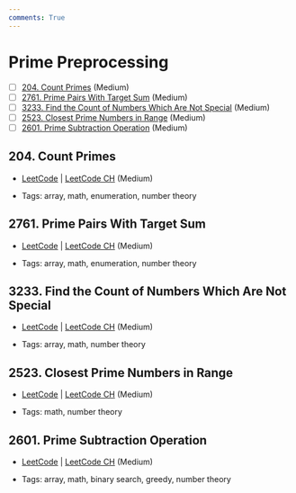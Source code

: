 ```yaml
---
comments: True
---
```


# Prime Preprocessing

- [ ] [204. Count Primes](https://leetcode.cn/problems/count-primes/) (Medium)
- [ ] [2761. Prime Pairs With Target Sum](https://leetcode.cn/problems/prime-pairs-with-target-sum/) (Medium)
- [ ] [3233. Find the Count of Numbers Which Are Not Special](https://leetcode.cn/problems/find-the-count-of-numbers-which-are-not-special/) (Medium)
- [ ] [2523. Closest Prime Numbers in Range](https://leetcode.cn/problems/closest-prime-numbers-in-range/) (Medium)
- [ ] [2601. Prime Subtraction Operation](https://leetcode.cn/problems/prime-subtraction-operation/) (Medium)

## 204. Count Primes

-   [LeetCode](https://leetcode.com/problems/count-primes/) | [LeetCode CH](https://leetcode.cn/problems/count-primes/) (Medium)

-   Tags: array, math, enumeration, number theory

## 2761. Prime Pairs With Target Sum

-   [LeetCode](https://leetcode.com/problems/prime-pairs-with-target-sum/) | [LeetCode CH](https://leetcode.cn/problems/prime-pairs-with-target-sum/) (Medium)

-   Tags: array, math, enumeration, number theory

## 3233. Find the Count of Numbers Which Are Not Special

-   [LeetCode](https://leetcode.com/problems/find-the-count-of-numbers-which-are-not-special/) | [LeetCode CH](https://leetcode.cn/problems/find-the-count-of-numbers-which-are-not-special/) (Medium)

-   Tags: array, math, number theory

## 2523. Closest Prime Numbers in Range

-   [LeetCode](https://leetcode.com/problems/closest-prime-numbers-in-range/) | [LeetCode CH](https://leetcode.cn/problems/closest-prime-numbers-in-range/) (Medium)

-   Tags: math, number theory

## 2601. Prime Subtraction Operation

-   [LeetCode](https://leetcode.com/problems/prime-subtraction-operation/) | [LeetCode CH](https://leetcode.cn/problems/prime-subtraction-operation/) (Medium)

-   Tags: array, math, binary search, greedy, number theory
